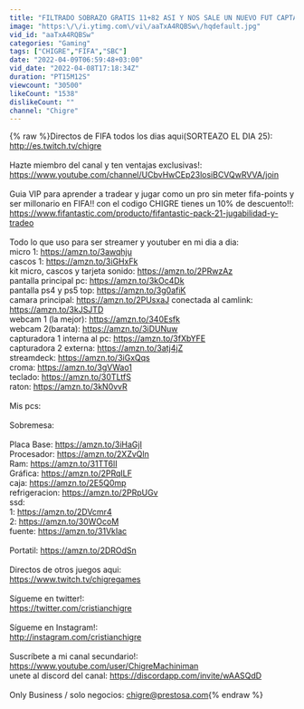 ```yaml
---
title: "FILTRADO SOBRAZO GRATIS 11+82 ASI Y NOS SALE UN NUEVO FUT CAPTAIN!!! CONSIGUE UNO GRATIS ASI!!"
image: "https:\/\/i.ytimg.com\/vi\/aaTxA4RQBSw\/hqdefault.jpg"
vid_id: "aaTxA4RQBSw"
categories: "Gaming"
tags: ["CHIGRE","FIFA","SBC"]
date: "2022-04-09T06:59:48+03:00"
vid_date: "2022-04-08T17:18:34Z"
duration: "PT15M12S"
viewcount: "30500"
likeCount: "1538"
dislikeCount: ""
channel: "Chigre"
---
```

{% raw %}Directos de FIFA todos los dias aqui(SORTEAZO EL DIA 25):<br /><a rel="nofollow" target="blank" href="http://es.twitch.tv/chigre">http://es.twitch.tv/chigre</a><br /><br />Hazte miembro del canal y ten ventajas exclusivas!: <a rel="nofollow" target="blank" href="https://www.youtube.com/channel/UCbvHwCEp23losiBCVQwRVVA/join">https://www.youtube.com/channel/UCbvHwCEp23losiBCVQwRVVA/join</a><br /><br />Guia VIP para aprender a tradear y jugar como un pro sin meter fifa-points y ser millonario en FIFA!! con el codigo CHIGRE tienes un 10% de descuento!!: <a rel="nofollow" target="blank" href="https://www.fifantastic.com/producto/fifantastic-pack-21-jugabilidad-y-tradeo">https://www.fifantastic.com/producto/fifantastic-pack-21-jugabilidad-y-tradeo</a> <br /><br />Todo lo que uso para ser streamer y youtuber en mi dia a dia:<br />micro 1: <a rel="nofollow" target="blank" href="https://amzn.to/3awqhju">https://amzn.to/3awqhju</a><br />cascos 1: <a rel="nofollow" target="blank" href="https://amzn.to/3iGHxFk">https://amzn.to/3iGHxFk</a><br />kit micro, cascos y tarjeta sonido: <a rel="nofollow" target="blank" href="https://amzn.to/2PRwzAz">https://amzn.to/2PRwzAz</a> <br />pantalla principal pc: <a rel="nofollow" target="blank" href="https://amzn.to/3kOc4Dk">https://amzn.to/3kOc4Dk</a><br />pantalla ps4 y ps5 top: <a rel="nofollow" target="blank" href="https://amzn.to/3g0afiK">https://amzn.to/3g0afiK</a><br />camara principal: <a rel="nofollow" target="blank" href="https://amzn.to/2PUsxaJ">https://amzn.to/2PUsxaJ</a> conectada al camlink: <a rel="nofollow" target="blank" href="https://amzn.to/3kJSJTD">https://amzn.to/3kJSJTD</a><br />webcam 1 (la mejor): <a rel="nofollow" target="blank" href="https://amzn.to/340Esfk">https://amzn.to/340Esfk</a><br />webcam 2(barata): <a rel="nofollow" target="blank" href="https://amzn.to/3iDUNuw">https://amzn.to/3iDUNuw</a><br />capturadora 1 interna al pc:  <a rel="nofollow" target="blank" href="https://amzn.to/3fXbYFE">https://amzn.to/3fXbYFE</a><br />capturadora 2 externa: <a rel="nofollow" target="blank" href="https://amzn.to/3atj4jZ">https://amzn.to/3atj4jZ</a><br />streamdeck: <a rel="nofollow" target="blank" href="https://amzn.to/3iGxQqs">https://amzn.to/3iGxQqs</a><br />croma: <a rel="nofollow" target="blank" href="https://amzn.to/3gVWao1">https://amzn.to/3gVWao1</a><br />teclado: <a rel="nofollow" target="blank" href="https://amzn.to/30TLtfS">https://amzn.to/30TLtfS</a><br />raton: <a rel="nofollow" target="blank" href="https://amzn.to/3kN0vvR">https://amzn.to/3kN0vvR</a><br /><br />Mis pcs:<br /><br />Sobremesa: <br /><br />Placa Base: <a rel="nofollow" target="blank" href="https://amzn.to/3iHaGjI">https://amzn.to/3iHaGjI</a><br />Procesador: <a rel="nofollow" target="blank" href="https://amzn.to/2XZvQln">https://amzn.to/2XZvQln</a><br />Ram: <a rel="nofollow" target="blank" href="https://amzn.to/31TT6lI">https://amzn.to/31TT6lI</a><br />Gráfica: <a rel="nofollow" target="blank" href="https://amzn.to/2PRqILF">https://amzn.to/2PRqILF</a><br />caja: <a rel="nofollow" target="blank" href="https://amzn.to/2E5Q0mp">https://amzn.to/2E5Q0mp</a><br />refrigeracion: <a rel="nofollow" target="blank" href="https://amzn.to/2PRpUGv">https://amzn.to/2PRpUGv</a><br />ssd: <br />1: <a rel="nofollow" target="blank" href="https://amzn.to/2DVcmr4">https://amzn.to/2DVcmr4</a><br />2: <a rel="nofollow" target="blank" href="https://amzn.to/30WOcoM">https://amzn.to/30WOcoM</a><br />fuente: <a rel="nofollow" target="blank" href="https://amzn.to/31VkIac">https://amzn.to/31VkIac</a><br /><br />Portatil: <a rel="nofollow" target="blank" href="https://amzn.to/2DROdSn">https://amzn.to/2DROdSn</a><br /><br />Directos de otros juegos aqui: <br /><a rel="nofollow" target="blank" href="https://www.twitch.tv/chigregames">https://www.twitch.tv/chigregames</a><br /><br />Sígueme en twitter!: <br /><a rel="nofollow" target="blank" href="https://twitter.com/cristianchigre">https://twitter.com/cristianchigre</a><br /><br />Sígueme en Instagram!:<br /><a rel="nofollow" target="blank" href="http://instagram.com/cristianchigre">http://instagram.com/cristianchigre</a><br /><br />Suscríbete a mi canal secundario!: <br /><a rel="nofollow" target="blank" href="https://www.youtube.com/user/ChigreMachiniman">https://www.youtube.com/user/ChigreMachiniman</a><br />unete al discord del canal: <a rel="nofollow" target="blank" href="https://discordapp.com/invite/wAASQdD">https://discordapp.com/invite/wAASQdD</a><br /><br />Only Business / solo negocios: chigre@prestosa.com{% endraw %}
